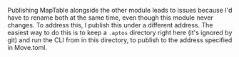 Publishing MapTable alongside the other module leads to issues because I'd have to rename both at the same time, even though this module never changes. To address this, I publish this under a different address. The easiest way to do this is to keep a `.aptos` directory right here (it's ignored by git) and run the CLI from in this directory, to publish to the address specified in Move.toml.